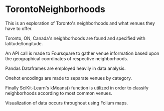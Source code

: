 # TorontoNeighborhoods
This is an exploration of Toronto's neighborhoods and what venues they have to offer.  

Toronto, ON, Canada's neighborhoods are found and specified with latitude/longitude.

An API call is made to Foursquare to gather venue information based upon the geographical coordinates of respective neighborhoods.  

Pandas Dataframes are employed heavily in data analysis.  

Onehot encodings are made to separate venues by category. 

Finally SciKit-Learn's kMeans() function is utilized in order to classify neighborhoods according to most common venues.


Visualization of data occurs throughout using Folium maps.
